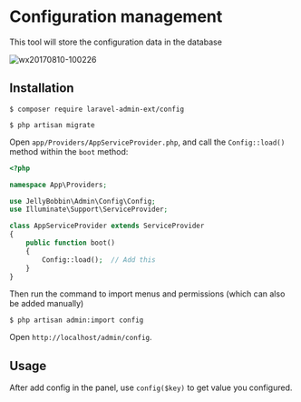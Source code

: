 # Configuration management

This tool will store the configuration data in the database

![wx20170810-100226](https://user-images.githubusercontent.com/1479100/29151322-0879681a-7db3-11e7-8005-03310686c884.png)

## Installation

```
$ composer require laravel-admin-ext/config

$ php artisan migrate
```

Open `app/Providers/AppServiceProvider.php`, and call the `Config::load()` method within the `boot` method:

```php
<?php

namespace App\Providers;

use JellyBobbin\Admin\Config\Config;
use Illuminate\Support\ServiceProvider;

class AppServiceProvider extends ServiceProvider
{
    public function boot()
    {
        Config::load();  // Add this
    }
}
```

Then run the command to import menus and permissions (which can also be added manually)

```
$ php artisan admin:import config
```

Open `http://localhost/admin/config`.

## Usage

After add config in the panel, use `config($key)` to get value you configured.